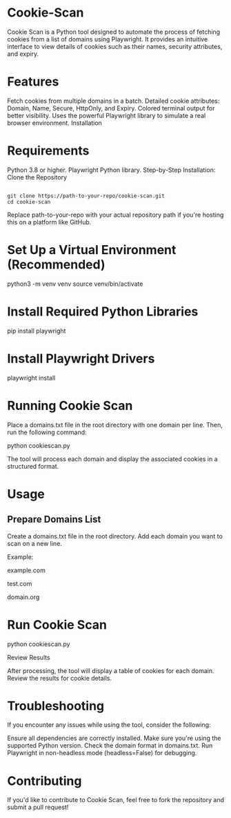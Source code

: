 # Cookie-Scan

Cookie Scan is a Python tool designed to automate the process of fetching cookies from a list of domains using Playwright. It provides an intuitive interface to view details of cookies such as their names, security attributes, and expiry.

# Features
Fetch cookies from multiple domains in a batch.
Detailed cookie attributes: Domain, Name, Secure, HttpOnly, and Expiry.
Colored terminal output for better visibility.
Uses the powerful Playwright library to simulate a real browser environment.
Installation

# Requirements
Python 3.8 or higher.
Playwright Python library.
Step-by-Step Installation:
Clone the Repository


```

git clone https://path-to-your-repo/cookie-scan.git
cd cookie-scan

```

Replace path-to-your-repo with your actual repository path if you're hosting this on a platform like GitHub.

# Set Up a Virtual Environment (Recommended)

python3 -m venv venv
source venv/bin/activate

# Install Required Python Libraries

pip install playwright


# Install Playwright Drivers

playwright install

# Running Cookie Scan

Place a domains.txt file in the root directory with one domain per line. Then, run the following command:


python cookiescan.py

The tool will process each domain and display the associated cookies in a structured format.

# Usage

## Prepare Domains List

Create a domains.txt file in the root directory.
Add each domain you want to scan on a new line.

Example:

example.com

test.com

domain.org


# Run Cookie Scan

python cookiescan.py


Review Results

After processing, the tool will display a table of cookies for each domain. Review the results for cookie details.
 
# Troubleshooting
If you encounter any issues while using the tool, consider the following:

Ensure all dependencies are correctly installed.
Make sure you're using the supported Python version.
Check the domain format in domains.txt.
Run Playwright in non-headless mode (headless=False) for debugging.

# Contributing
If you'd like to contribute to Cookie Scan, feel free to fork the repository and submit a pull request!
